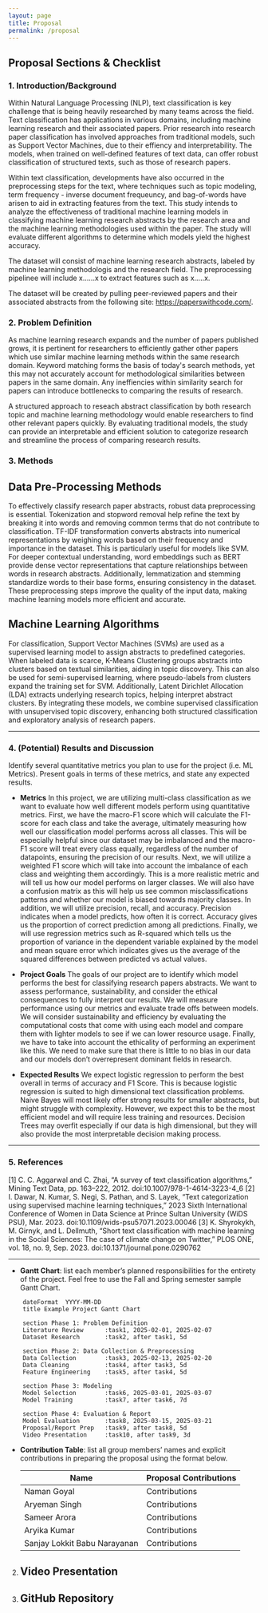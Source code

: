 ```yaml
---
layout: page
title: Proposal
permalink: /proposal
---
```


## Proposal Sections & Checklist

### 1. Introduction/Background

Within Natural Language Processing (NLP), text classification is key challenge that is being heavily researched by many teams across the field. Text classification has applications in various domains, including machine learning research and their associated papers. Prior research into research paper classification has involved approaches from traditional models, such as Support Vector Machines, due to their effiency and interpretability. The models, when trained on well-defined features of text data, can offer robust classification of structured texts, such as those of research papers.

Within text classification, developments have also occurred in the preprocessing steps for the text, where techniques such as topic modeling, term frequency - inverse document frequeuncy, and bag-of-words have arisen to aid in extracting features from the text. This study intends to analyze the effectiveness of traditional machine learning models in classifying machine learning research abstracts by the research area and the machine learning methodologies used within the paper. The study will evaluate different algorithms to determine which models yield the highest accuracy.

The dataset will consist of machine learning research abstracts, labeled by machine learning methodologis and the research field. The preprocessing pipelinee will include x......x to extract features such as x.....x. 

The dataset will be created by pulling peer-reviewed papers and their associated abstracts from the following site: https://paperswithcode.com/. 

### 2. Problem Definition
 
As machine learning research expands and the number of papers published grows, it is pertinent for researchers to efficiently gather other papers which use similar machine learning methods within the same research domain. Keyword matching forms the basis of today's search methods, yet this may not accurately account for methodological similarities between papers in the same domain. Any ineffiencies within similarity search for papers can introduce bottlenecks to comparing the results of research.

A structured approach to reseach abstract classification by both research topic and machine learning methodology would enable researchers to find other relevant papers quickly. By evaluating traditional models, the study can provide an interpretable and efficient solution to categorize research and streamline the process of comparing research results.

### 3. Methods

## Data Pre-Processing Methods
To effectively classify research paper abstracts, robust data preprocessing is essential. Tokenization and stopword removal help refine the text by breaking it into words and removing common terms that do not contribute to classification. TF-IDF transformation converts abstracts into numerical representations by weighing words based on their frequency and importance in the dataset. This is particularly useful for models like SVM. For deeper contextual understanding, word embeddings such as BERT provide dense vector representations that capture relationships between words in research abstracts. Additionally, lemmatization and stemming standardize words to their base forms, ensuring consistency in the dataset. These preprocessing steps improve the quality of the input data, making machine learning models more efficient and accurate.

## Machine Learning Algorithms
For classification, Support Vector Machines (SVMs) are used as a supervised learning model to assign abstracts to predefined categories. When labeled data is scarce, K-Means Clustering groups abstracts into clusters based on textual similarities, aiding in topic discovery. This can also be used for semi-supervised learning, where pseudo-labels from clusters expand the training set for SVM. Additionally, Latent Dirichlet Allocation (LDA) extracts underlying research topics, helping interpret abstract clusters. By integrating these models, we combine supervised classification with unsupervised topic discovery, enhancing both structured classification and exploratory analysis of research papers.

---
### 4. (Potential) Results and Discussion
Identify several quantitative metrics you plan to use for the project (i.e. ML Metrics). Present goals in terms of these metrics, and state any expected results.

- **Metrics**
In this project, we are utilizing multi-class classification as we want to evaluate how well different models perform using quantitative metrics. First, we have the macro-F1 score which will calculate the F1-score for each class and take the average, ultimately measuring how well our classification model performs across all classes. This will be especially helpful since our dataset may be imbalanced and the macro-F1 score will treat every class equally, regardless of the number of datapoints, ensuring the precision of our results. Next, we will utilize a weighted F1 score which will take into account the imbalance of each class and weighting them accordingly. This is a more realistic metric and will tell us how our model performs on larger classes. We will also have a confusion matrix as this will help us see common misclassifications patterns and whether our model is biased towards majority classes. In addition, we will utilize precision, recall, and accuracy. Precision indicates when a model predicts, how often it is correct. Accuracy gives us the proportion of correct prediction among all predictions. Finally, we will use regression metrics such as R-squared which tells us the proportion of variance in the dependent variable explained by the model and mean square error which indicates gives us the average of the squared differences between predicted vs actual values. 

- **Project Goals** 
The goals of our project are to identify which model performs the best for classifying research papers abstracts. We want to assess performance, sustainability, and consider the ethical consequences to fully interpret our results. We will measure performance using our metrics and evaluate trade offs between models. We will consider sustainability and efficiency by evaluating the computational costs that come with using each model and compare them with lighter models to see if we can lower resource usage. Finally, we have to take into account the ethicality of performing an experiment like this. We need to make sure that there is little to no bias in our data and our models don’t overrepresent dominant fields in research. 

- **Expected Results**
We expect logistic regression to perform the best overall in terms of accuracy and F1 Score. This is because logistic regression is suited to high dimensional text classification problems. Naive Bayes will most likely offer strong results for smaller abstracts, but might struggle with complexity. However, we expect this to be the most efficient model and will require less training and resources. Decision Trees may overfit especially if our data is high dimensional, but they will also provide the most interpretable decision making process.  

---

### 5. References
[1] C. C. Aggarwal and C. Zhai, “A survey of text classification algorithms,” Mining Text Data, pp. 163–222, 2012. doi:10.1007/978-1-4614-3223-4_6 
[2] I. Dawar, N. Kumar, S. Negi, S. Pathan, and S. Layek, “Text categorization using supervised machine learning techniques,” 2023 Sixth International Conference of Women in Data Science at Prince Sultan University (WiDS PSU), Mar. 2023. doi:10.1109/wids-psu57071.2023.00046 
[3] K. Shyrokykh, M. Girnyk, and L. Dellmuth, “Short text classification with machine learning in the Social Sciences: The case of climate change on Twitter,” PLOS ONE, vol. 18, no. 9, Sep. 2023. doi:10.1371/journal.pone.0290762 

---   
- **Gantt Chart**: list each member’s planned responsibilities for the entirety of the project. Feel free to use the Fall and Spring semester sample Gantt Chart.  

```gantt
    dateFormat  YYYY-MM-DD
    title Example Project Gantt Chart
    
    section Phase 1: Problem Definition
    Literature Review      :task1, 2025-02-01, 2025-02-07
    Dataset Research       :task2, after task1, 5d
    
    section Phase 2: Data Collection & Preprocessing
    Data Collection        :task3, 2025-02-13, 2025-02-20
    Data Cleaning          :task4, after task3, 5d
    Feature Engineering    :task5, after task4, 5d
    
    section Phase 3: Modeling
    Model Selection        :task6, 2025-03-01, 2025-03-07
    Model Training         :task7, after task6, 7d
    
    section Phase 4: Evaluation & Report
    Model Evaluation       :task8, 2025-03-15, 2025-03-21
    Proposal/Report Prep   :task9, after task8, 5d
    Video Presentation     :task10, after task9, 3d
```

- **Contribution Table**: list all group members’ names and explicit contributions in preparing the proposal using the format below.

     | Name    | Proposal Contributions |
     |---------|------------------------|
     | Naman Goyal | Contributions       |
     | Aryeman Singh | Contributions     |
     | Sameer Arora  | Contributions  |
     | Aryika Kumar | Contributions |
     | Sanjay Lokkit Babu Narayanan | Contributions |


2. **Video Presentation**  
   - 

3. **GitHub Repository**  
   - 

